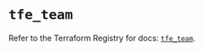 # `tfe_team`

Refer to the Terraform Registry for docs: [`tfe_team`](https://registry.terraform.io/providers/hashicorp/tfe/0.55.0/docs/resources/team).
